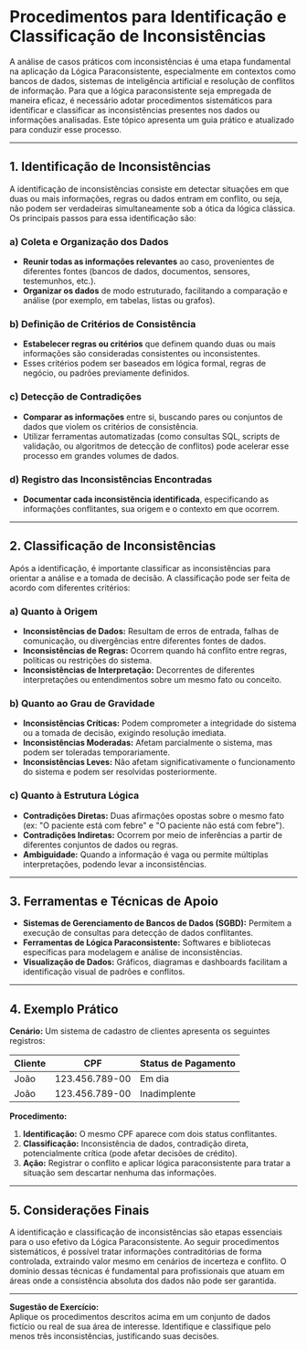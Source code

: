 
# Procedimentos para Identificação e Classificação de Inconsistências

A análise de casos práticos com inconsistências é uma etapa fundamental na aplicação da Lógica Paraconsistente, especialmente em contextos como bancos de dados, sistemas de inteligência artificial e resolução de conflitos de informação. Para que a lógica paraconsistente seja empregada de maneira eficaz, é necessário adotar procedimentos sistemáticos para identificar e classificar as inconsistências presentes nos dados ou informações analisadas. Este tópico apresenta um guia prático e atualizado para conduzir esse processo.

---

## 1. **Identificação de Inconsistências**

A identificação de inconsistências consiste em detectar situações em que duas ou mais informações, regras ou dados entram em conflito, ou seja, não podem ser verdadeiras simultaneamente sob a ótica da lógica clássica. Os principais passos para essa identificação são:

### a) **Coleta e Organização dos Dados**

- **Reunir todas as informações relevantes** ao caso, provenientes de diferentes fontes (bancos de dados, documentos, sensores, testemunhos, etc.).
- **Organizar os dados** de modo estruturado, facilitando a comparação e análise (por exemplo, em tabelas, listas ou grafos).

### b) **Definição de Critérios de Consistência**

- **Estabelecer regras ou critérios** que definem quando duas ou mais informações são consideradas consistentes ou inconsistentes.
- Esses critérios podem ser baseados em lógica formal, regras de negócio, ou padrões previamente definidos.

### c) **Detecção de Contradições**

- **Comparar as informações** entre si, buscando pares ou conjuntos de dados que violem os critérios de consistência.
- Utilizar ferramentas automatizadas (como consultas SQL, scripts de validação, ou algoritmos de detecção de conflitos) pode acelerar esse processo em grandes volumes de dados.

### d) **Registro das Inconsistências Encontradas**

- **Documentar cada inconsistência identificada**, especificando as informações conflitantes, sua origem e o contexto em que ocorrem.

---

## 2. **Classificação de Inconsistências**

Após a identificação, é importante classificar as inconsistências para orientar a análise e a tomada de decisão. A classificação pode ser feita de acordo com diferentes critérios:

### a) **Quanto à Origem**

- **Inconsistências de Dados:** Resultam de erros de entrada, falhas de comunicação, ou divergências entre diferentes fontes de dados.
- **Inconsistências de Regras:** Ocorrem quando há conflito entre regras, políticas ou restrições do sistema.
- **Inconsistências de Interpretação:** Decorrentes de diferentes interpretações ou entendimentos sobre um mesmo fato ou conceito.

### b) **Quanto ao Grau de Gravidade**

- **Inconsistências Críticas:** Podem comprometer a integridade do sistema ou a tomada de decisão, exigindo resolução imediata.
- **Inconsistências Moderadas:** Afetam parcialmente o sistema, mas podem ser toleradas temporariamente.
- **Inconsistências Leves:** Não afetam significativamente o funcionamento do sistema e podem ser resolvidas posteriormente.

### c) **Quanto à Estrutura Lógica**

- **Contradições Diretas:** Duas afirmações opostas sobre o mesmo fato (ex: "O paciente está com febre" e "O paciente não está com febre").
- **Contradições Indiretas:** Ocorrem por meio de inferências a partir de diferentes conjuntos de dados ou regras.
- **Ambiguidade:** Quando a informação é vaga ou permite múltiplas interpretações, podendo levar a inconsistências.

---

## 3. **Ferramentas e Técnicas de Apoio**

- **Sistemas de Gerenciamento de Bancos de Dados (SGBD):** Permitem a execução de consultas para detecção de dados conflitantes.
- **Ferramentas de Lógica Paraconsistente:** Softwares e bibliotecas específicas para modelagem e análise de inconsistências.
- **Visualização de Dados:** Gráficos, diagramas e dashboards facilitam a identificação visual de padrões e conflitos.

---

## 4. **Exemplo Prático**

**Cenário:** Um sistema de cadastro de clientes apresenta os seguintes registros:

| Cliente | CPF         | Status de Pagamento |
|---------|-------------|--------------------|
| João    | 123.456.789-00 | Em dia             |
| João    | 123.456.789-00 | Inadimplente       |

**Procedimento:**
1. **Identificação:** O mesmo CPF aparece com dois status conflitantes.
2. **Classificação:** Inconsistência de dados, contradição direta, potencialmente crítica (pode afetar decisões de crédito).
3. **Ação:** Registrar o conflito e aplicar lógica paraconsistente para tratar a situação sem descartar nenhuma das informações.

---

## 5. **Considerações Finais**

A identificação e classificação de inconsistências são etapas essenciais para o uso efetivo da Lógica Paraconsistente. Ao seguir procedimentos sistemáticos, é possível tratar informações contraditórias de forma controlada, extraindo valor mesmo em cenários de incerteza e conflito. O domínio dessas técnicas é fundamental para profissionais que atuam em áreas onde a consistência absoluta dos dados não pode ser garantida.

---

**Sugestão de Exercício:**  
Aplique os procedimentos descritos acima em um conjunto de dados fictício ou real de sua área de interesse. Identifique e classifique pelo menos três inconsistências, justificando suas decisões.

```
